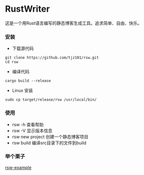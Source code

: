 # RustWriter
这是一个用Rust语言编写的静态博客生成工具。追求简单、自由、快乐。

### 安装
- 下载源代码
```
git clone https://github.com/tjz101/rsw.git
cd rsw
```
- 编译代码
```
cargo build --release
```
- Linux 安装
```
sudo cp target/release/rsw /usr/local/bin/
```

### 使用

- rsw -h 查看帮助
- rsw -V 显示版本信息
- rsw new project 创建一个静态博客项目
- rsw build 编译src目录下的文件到build

### 举个栗子
[rsw-example](https://github.com/tjz101/rsw-example)

